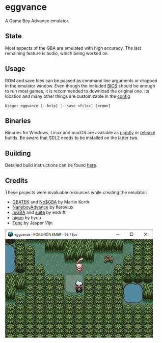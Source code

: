 # eggvance
A Game Boy Advance emulator.

## State
Most aspects of the GBA are emulated with high accuracy. The last remaining feature is audio, which being worked on.

## Usage
ROM and save files can be passed as command line arguments or dropped in the emulator window. Even though the included [BIOS](https://github.com/Nebuleon/ReGBA/tree/master/bios) should be enough to run most games, it is recommended to download the original one. Its location and many other things are customizable in the [config](eggvance/eggvance.ini).

```
Usage: eggvance [--help] [--save <file>] [<rom>]
```

## Binaries
Binaries for Windows, Linux and macOS are available as [nightly](https://github.com/jsmolka/eggvance/actions) or [release](https://github.com/jsmolka/eggvance/releases) builds. Be aware that SDL2 needs to be installed on the latter two.

## Building
Detailed build instructions can be found [here](BUILDING.md).

## Credits
These projects were invaluable resources while creating the emulator:
- [GBATEK](https://problemkaputt.de/gbatek.htm) and [No$GBA](https://problemkaputt.de/gba.htm) by Martin Korth
- [NanoboyAdvance](https://github.com/fleroviux/NanoboyAdvance) by fleroviux
- [mGBA](https://github.com/mgba-emu/mgba) and [suite](https://github.com/mgba-emu/suite) by endrift
- [higan](https://github.com/higan-emu/higan) by byuu
- [Tonc](https://www.coranac.com/tonc/text/toc.htm) by Jasper Vijn

![mew](media/emerald_lcd.png)

